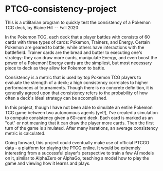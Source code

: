 # PTCG-consistency-project
This is a utilitarian program to quickly test the consistency of a Pokemon TCG deck, by Blaine Hill -- Fall 2020

In the Pokemon TCG, each deck that a player battles with consists of 60 cards with three types of cards: Pokemon, Trainers, and Energy. Certain Pokemon are geared to battle, while others have interactions with the battlefield. Trainer cards are the bread and butter to executing one's strategy: they can draw more cards, manipulate Energy, and even boost the power of a Pokemon! Energy cards are the simpliest, but most necessary piece to deck as they allow for Pokemon to battle.

Consistency is a metric that is used by top Pokemon TCG players to evaluate the strength of a deck; a high consistency correlates to higher performances at tournaments. Though there is no concrete definition, it is generally agreed upon that consistency refers to the probability of how often a deck's ideal strategy can be accomplished.

In this project, though I have not been able to simulate an entire Pokemon TCG game between two autonomous agents (yet!), I've created a simulation to compute consistency given a 60-card deck. Each card is marked as an "out" or not meaning that it can draw the player more cards. Then the first turn of the game is simulated. After many iterations, an average consistency metric is calculated.

Going forward, this project could eventually make use of official PTCGO data - a platform for playing the PTCG online. It would be extremely interesting from a successful player's perspective to train a few AI models on it, similar to AlphaZero or AlphaGo, teaching a model how to play the game and viewing how it learns and plays.
